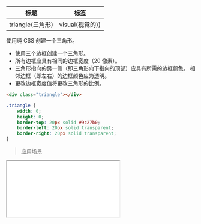 | 标题                             | 标签           |
| -------------------------------- | -------------- |
| triangle(三角形) | visual(视觉的)) |

使用纯 CSS 创建一个三角形。

* 使用三个边框创建一个三角形。
* 所有边框应具有相同的边框宽度（20 像素）。
* 三角形指向的另一侧（即三角形向下指向的顶部）应具有所需的边框颜色。 相邻边框（即左右）的边框颜色应为透明。
* 更改边框宽度值将更改三角形的比例。

```html
<div class="triangle"></div>
```

```css
.triangle {
    width: 0;
    height: 0;
    border-top: 20px solid #9c27b0;
    border-left: 20px solid transparent;
    border-right: 20px solid transparent;
}
```

> 应用场景

<iframe src="codes/css/html/triangle.html"></iframe>
